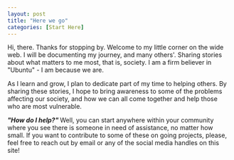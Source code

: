 ```yaml
---
layout: post
title: "Here we go"
categories: [Start Here]
---
```


Hi, there. Thanks for stopping by. Welcome to my little corner on the wide web. I will be documenting my journey, and many others'. Sharing stories about what matters to me most, that is, society. I am a firm believer in "Ubuntu" - I am because we are.

 As I learn and grow, I plan to dedicate part of my time to helping others. By sharing these stories, I hope to bring awareness to some of the problems affecting our society, and how we can all come together and help those who are most vulnerable. 

 <b><em>"How do I help?" </em></b> Well, you can start anywhere within your community where you see there is someone in need of assistance, no matter how small. If you want to contribute to some of these on going projects, please, feel free to reach out by email or any of the social media handles on this site! 
